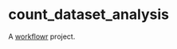 # count_dataset_analysis

A [workflowr][] project.

[workflowr]: https://github.com/jdblischak/workflowr
